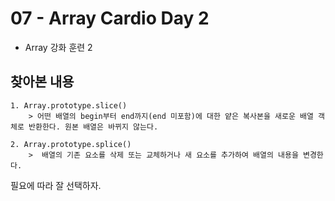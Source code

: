# 07 - Array Cardio Day 2

- Array 강화 훈련 2

## 찾아본 내용

```
1. Array.prototype.slice()
    > 어떤 배열의 begin부터 end까지(end 미포함)에 대한 얕은 복사본을 새로운 배열 객체로 반환한다. 원본 배열은 바뀌지 않는다.

2. Array.prototype.splice()
    >  배열의 기존 요소를 삭제 또는 교체하거나 새 요소를 추가하여 배열의 내용을 변경한다.
```

필요에 따라 잘 선택하자.
